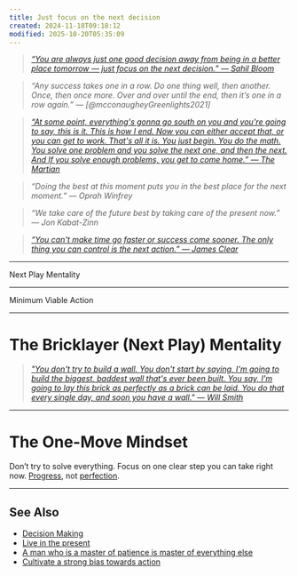 ```yaml
---
title: Just focus on the next decision
created: 2024-11-18T09:18:12
modified: 2025-10-20T05:35:09
---
```


> _[“You are always just one good decision away from being in a better place tomorrow — just focus on the next decision.” — Sahil Bloom](https://www.sahilbloom.com/newsletter/information-action-gap-one-decision-away-more)_

> _“Any success takes one in a row. Do one thing well, then another. Once, then once more. Over and over until the end, then it’s one in a row again.” — [@mcconaugheyGreenlights2021]_

> _[“At some point, everything's gonna go south on you and you're going to say, this is it. This is how I end. Now you can either accept that, or you can get to work. That's all it is. You just begin. You do the math. You solve one problem and you solve the next one, and then the next. And If you solve enough problems, you get to come home.” — The Martian](https://www.youtube.com/watch?v=mDYCLFE86Po)_

> _“Doing the best at this moment puts you in the best place for the next moment.” — Oprah Winfrey_

> _“We take care of the future best by taking care of the present now.” — Jon Kabat-Zinn_

> _[“You can't make time go faster or success come sooner. The only thing you can control is the next action.” — James Clear](https://jamesclear.com/3-2-1/april-24-2025)_

---

Next Play Mentality

---

Minimum Viable Action

---

# The Bricklayer (Next Play) Mentality

> _["You don't try to build a wall. You don't start by saying, I'm going to build the biggest, baddest wall that's ever been built. You say, I'm going to lay this brick as perfectly as a brick can be laid. You do that every single day, and soon you have a wall." —  Will Smith](https://www.youtube.com/watch?v=wIsgyIq_kFs&t=128s)_

---

# The One-Move Mindset​

Don’t try to solve everything. Focus on one clear step you can take right now. [Progress](journey-over-destination.md), not [perfection](perfectionism.md).

---

## See Also

* [Decision Making](decision-making.md)
* [Live in the present](live-in-the-present.md)
* [A man who is a master of patience is master of everything else](a-man-who-is-a-master-of-patience-is-master-of-everything-else.md)
* [Cultivate a strong bias towards action](cultivate-a-strong-bias-towards-action.md)
